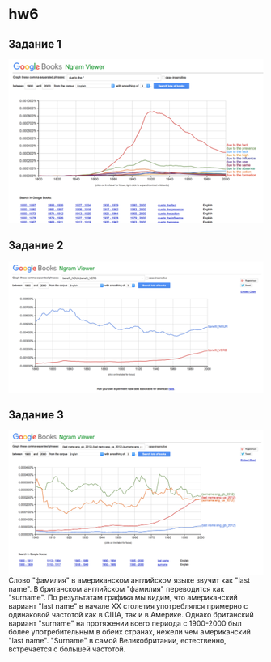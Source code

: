 # hw6
## Задание 1 
![](https://github.com/maryezhova/hw6/blob/master/screenshot1.png)
## Задание 2
![](https://github.com/maryezhova/hw6/blob/master/screenshot2.png)
## Задание 3
![](https://github.com/maryezhova/hw6/blob/master/screenshot3.png)
Слово "фамилия" в американском английском языке звучит как "last name". В британском английском "фамилия" переводится как "surname". По результатам графика мы видим, что американский вариант "last name" в начале XX столетия употреблялся примерно с одинаковой частотой как в США, так и в Америке. Однако британский вариант "surname" на протяжении всего периода с 1900-2000 был более употребительным в обеих странах, нежели чем американский "last name". "Surname" в самой Великобритании, естественно, встречается с большей частотой.

